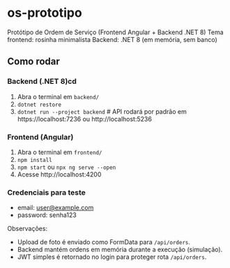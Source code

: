 # os-prototipo

Protótipo de Ordem de Serviço (Frontend Angular + Backend .NET 8)
Tema frontend: rosinha minimalista
Backend: .NET 8 (em memória, sem banco)

## Como rodar

### Backend (.NET 8)cd
1. Abra o terminal em `backend/`
2. `dotnet restore`
3. `dotnet run --project backend`  # API rodará por padrão em https://localhost:7236 ou http://localhost:5236

### Frontend (Angular)
1. Abra o terminal em `frontend/`
2. `npm install`
3. `npm start` ou `npx ng serve --open`
4. Acesse http://localhost:4200

### Credenciais para teste
- email: user@example.com
- password: senha123

Observações:
- Upload de foto é enviado como FormData para `/api/orders`.
- Backend mantém ordens em memória durante a execução (simulação).
- JWT simples é retornado no login para proteger rota `/api/orders`.
